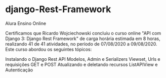 # django-Rest-Framework

Alura Ensino Online

Certificamos que Ricardo Wojciechowski concluiu o curso online "API com Django 3: Django Rest Framework" de carga horária estimada em 8 horas, realizando 41 de 41 atividades, no período de 07/08/2020 a 09/08/2020.
Este curso abordou os seguintes tópicos:

Instalando o Django Rest API
Modelos, Admin e Serializers
Viewset, Urls e requisições GET e POST
Atualizando e deletando recursos
ListAPIView e Autenticação
